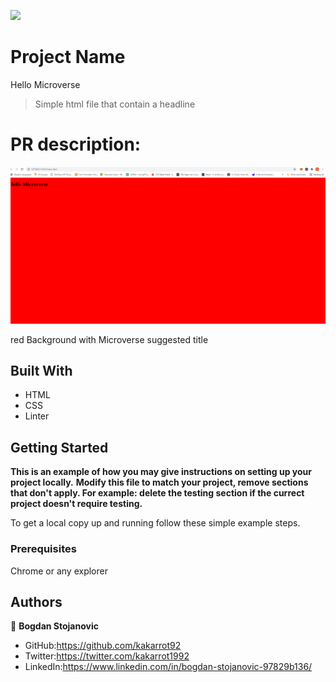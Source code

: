 
![](https://img.shields.io/badge/Microverse-blueviolet)

# Project Name
Hello Microverse
>Simple html file that contain a headline
 # PR description:
![screenshot](./capture.png)

red Background with Microverse suggested title

## Built With

- HTML
- CSS
- Linter



## Getting Started

**This is an example of how you may give instructions on setting up your project locally.**
**Modify this file to match your project, remove sections that don't apply. For example: delete the testing section if the currect project doesn't require testing.**


To get a local copy up and running follow these simple example steps.

### Prerequisites

Chrome or any explorer



## Authors

👤 **Bogdan Stojanovic**

- GitHub:https://github.com/kakarrot92
- Twitter:https://twitter.com/kakarrot1992
- LinkedIn:https://www.linkedin.com/in/bogdan-stojanovic-97829b136/



